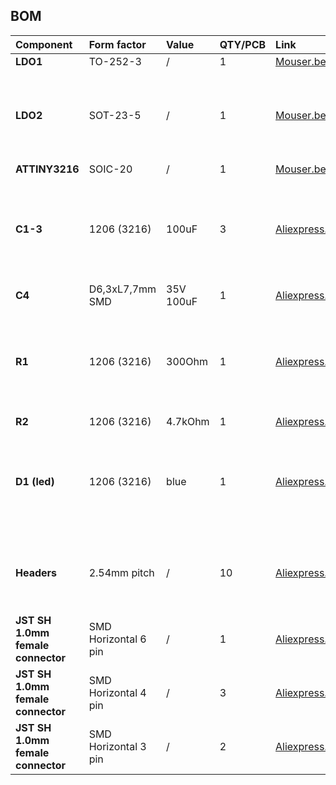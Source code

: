 ## BOM


| Component | Form factor           | Value | QTY/PCB | Link | Note |
|:-------------|:------------------|:------------------|:------------------|:------------------|:------------------|
| **LDO1**      | TO-252-3          | / | 1 | [Mouser.be](https://www.mouser.be/ProductDetail/511-LD1086DT50TR) |
| **LDO2**      | SOT-23-5          | / | 1 | [Mouser.be](https://www.mouser.be/ProductDetail/998-MIC5504-3.3YM5TR) | Can de dropped if not using 3.3V power supply
| **ATTINY3216**   | SOIC-20        | / | 1 | [Mouser.be](https://www.mouser.be/ProductDetail/579-ATTINY3216-SNR) |
| **C1-3**   | 1206 (3216)        | 100uF | 3 | [Aliexpress.com](https://www.aliexpress.com/item/32966490820.html) | C2 can de dropped if not using 3.3V power supply
| **C4**   | D6,3xL7,7mm SMD        | 35V 100uF | 1 | [Aliexpress.com](https://www.aliexpress.com/item/33013972369.html) |
| **R1**   | 1206 (3216)       | 300Ohm | 1 | [Aliexpress.com](https://www.aliexpress.com/item/32847115923.html) |  Can de dropped if not using onboard LED (not advised however)
| **R2**   | 1206 (3216)       | 4.7kOhm | 1 | [Aliexpress.com](https://www.aliexpress.com/item/32847115923.html) |
| **D1 (led)**   | 1206 (3216)       | blue | 1 | [Aliexpress.com](https://www.aliexpress.com/item/32369344670.html) | Can de dropped if not using onboard LED (not advised however)
| **Headers**   | 2.54mm pitch       | / | 10 | [Aliexpress.com](https://www.aliexpress.com/item/32980406694.html) | Can be dropped if not using onboard headers
| **JST SH 1.0mm female connector**   | SMD Horizontal 6 pin | / | 1 | [Aliexpress.com](https://www.aliexpress.com/item/4000125444790.html) |
| **JST SH 1.0mm female connector**   | SMD Horizontal 4 pin | / | 3 | [Aliexpress.com](https://www.aliexpress.com/item/4000125444790.html) |
| **JST SH 1.0mm female connector**   | SMD Horizontal 3 pin | / | 2 | [Aliexpress.com](https://www.aliexpress.com/item/4000125444790.html) |